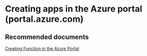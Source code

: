 <properties
	pageTitle="Creating apps in the Azure portal (portal.azure.com)"
	description="Creating apps in the Azure portal (portal.azure.com)"
	service="microsoft.web"
	resource="functions"
	authors="shrahman"
	displayOrder=""
	selfHelpType="generic"
	supportTopicIds="32518053"
	resourceTags=""
	productPesIds="16072"
	cloudEnvironments="public"
/>

# Creating apps in the Azure portal (portal.azure.com)

## **Recommended documents**

[Creating Function in the Azure Portal](https://docs.microsoft.com/azure/azure-functions/functions-create-first-azure-function)<br>